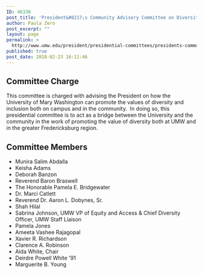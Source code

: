 ```yaml
---
ID: 46338
post_title: 'President&#8217;s Community Advisory Committee on Diversity'
author: Paula Zero
post_excerpt: ""
layout: page
permalink: >
  http://www.umw.edu/president/presidential-committees/presidents-community-advisory-committee-diversity/
published: true
post_date: 2018-02-23 16:11:46
---
```

<h2>Committee Charge</h2>
This committee is charged with advising the President on how the University of Mary Washington can promote the values of diversity and inclusion both on campus and in the community.  In doing so, this presidential committee is to act as a bridge between the University and the community in the work of promoting the value of diversity both at UMW and in the greater Fredericksburg region.
<h2>Committee Members</h2>
<ul>
 	<li>Munira Salim Abdalla</li>
 	<li>Keisha Adams</li>
 	<li>Deborah Banzon</li>
 	<li>Reverend Baron Braswell</li>
 	<li>The Honorable Pamela E. Bridgewater</li>
 	<li>Dr. Marci Catlett</li>
 	<li>Reverend Dr. Aaron L. Dobynes, Sr.</li>
 	<li>Shah Hilal</li>
 	<li>Sabrina Johnson, UMW VP of Equity and Access &amp; Chief Diversity Officer, UMW Staff Liaison</li>
 	<li>Pamela Jones</li>
 	<li>Ameeta Vashee Rajagopal</li>
 	<li>Xavier R. Richardson</li>
 	<li>Clarence A. Robinson</li>
 	<li>Alda White, Chair</li>
 	<li>Deirdre Powell White '91</li>
 	<li>Marguerite B. Young</li>
</ul>